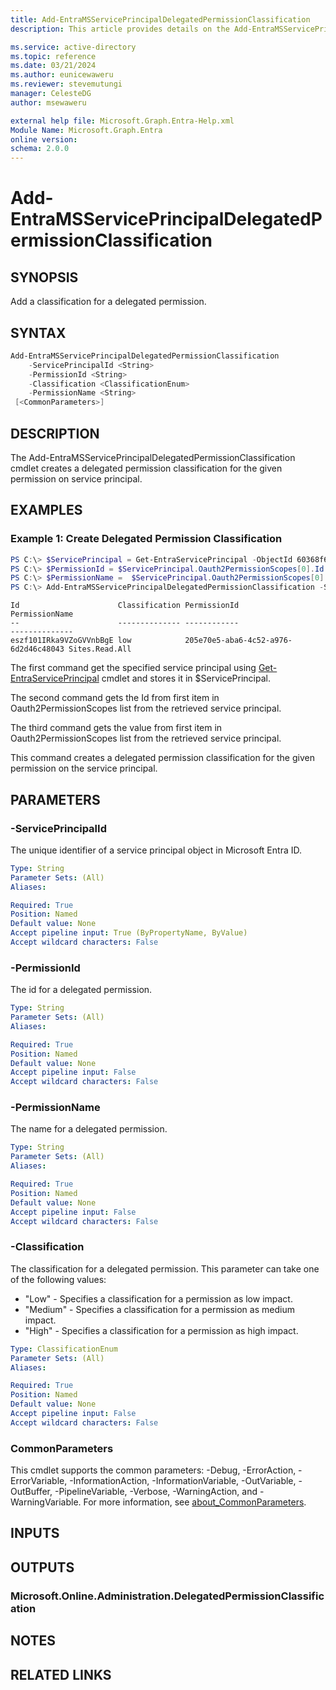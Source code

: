 ```yaml
---
title: Add-EntraMSServicePrincipalDelegatedPermissionClassification
description: This article provides details on the Add-EntraMSServicePrincipalDelegatedPermissionClassification command.

ms.service: active-directory
ms.topic: reference
ms.date: 03/21/2024
ms.author: eunicewaweru
ms.reviewer: stevemutungi
manager: CelesteDG
author: msewaweru

external help file: Microsoft.Graph.Entra-Help.xml
Module Name: Microsoft.Graph.Entra
online version:
schema: 2.0.0
---
```


# Add-EntraMSServicePrincipalDelegatedPermissionClassification

## SYNOPSIS
Add a classification for a delegated permission.

## SYNTAX

```powershell
Add-EntraMSServicePrincipalDelegatedPermissionClassification 
    -ServicePrincipalId <String> 
    -PermissionId <String>
    -Classification <ClassificationEnum> 
    -PermissionName <String> 
 [<CommonParameters>]
```

## DESCRIPTION
The Add-EntraMSServicePrincipalDelegatedPermissionClassification cmdlet creates a delegated permission classification for the given permission on service principal.

## EXAMPLES

### Example 1: Create Delegated Permission Classification
```powershell
PS C:\> $ServicePrincipal = Get-EntraServicePrincipal -ObjectId 60368f69-1023-4652-8d16-895bb9f213a9
PS C:\> $PermissionId = $ServicePrincipal.Oauth2PermissionScopes[0].Id
PS C:\> $PermissionName =  $ServicePrincipal.Oauth2PermissionScopes[0].Value
PS C:\> Add-EntraMSServicePrincipalDelegatedPermissionClassification -ServicePrincipalId $ServicePrincipal.Id -PermissionId $PermissionId -Classification Low -PermissionName $PermissionName
```

```output
Id                      Classification PermissionId                         PermissionName
--                      -------------- ------------                         --------------
eszf101IRka9VZoGVVnbBgE low            205e70e5-aba6-4c52-a976-6d2d46c48043 Sites.Read.All
```

The first command get the specified service principal using [Get-EntraServicePrincipal](Get-EntraServicePrincipal.md) cmdlet and stores it in $ServicePrincipal.  

The second command gets the Id from first item in Oauth2PermissionScopes list from the retrieved service principal.  

The third command gets the value from first item in Oauth2PermissionScopes list from the retrieved service principal.  

This command creates a delegated permission classification for the given permission on the service principal.

## PARAMETERS

### -ServicePrincipalId
The unique identifier of a service principal object in Microsoft Entra ID.

```yaml
Type: String
Parameter Sets: (All)
Aliases:

Required: True
Position: Named
Default value: None
Accept pipeline input: True (ByPropertyName, ByValue)
Accept wildcard characters: False
```

### -PermissionId
The id for a delegated permission.

```yaml
Type: String
Parameter Sets: (All)
Aliases:

Required: True
Position: Named
Default value: None
Accept pipeline input: False
Accept wildcard characters: False
```

### -PermissionName
The name for a delegated permission.

```yaml
Type: String
Parameter Sets: (All)
Aliases:

Required: True
Position: Named
Default value: None
Accept pipeline input: False
Accept wildcard characters: False
```

### -Classification
The classification for a delegated permission.
This parameter can take one of the following values:

* "Low" - Specifies a classification for a permission as low impact.
* "Medium" - Specifies a classification for a permission as medium impact.
* "High" - Specifies a classification for a permission as high impact.

```yaml
Type: ClassificationEnum
Parameter Sets: (All)
Aliases:

Required: True
Position: Named
Default value: None
Accept pipeline input: False
Accept wildcard characters: False
```

### CommonParameters
This cmdlet supports the common parameters: -Debug, -ErrorAction, -ErrorVariable, -InformationAction, -InformationVariable, -OutVariable, -OutBuffer, -PipelineVariable, -Verbose, -WarningAction, and -WarningVariable. For more information, see [about_CommonParameters](https://go.microsoft.com/fwlink/?LinkID=113216).

## INPUTS

## OUTPUTS

### Microsoft.Online.Administration.DelegatedPermissionClassification

## NOTES

## RELATED LINKS
